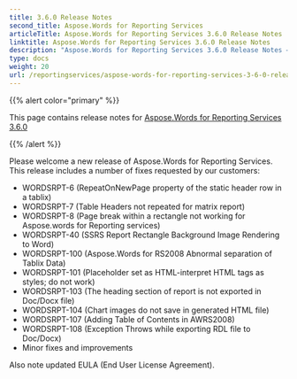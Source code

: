 ```yaml
---
title: 3.6.0 Release Notes
second_title: Aspose.Words for Reporting Services
articleTitle: Aspose.Words for Reporting Services 3.6.0 Release Notes
linktitle: Aspose.Words for Reporting Services 3.6.0 Release Notes
description: "Aspose.Words for Reporting Services 3.6.0 Release Notes – the latest updates and fixes."
type: docs
weight: 20
url: /reportingservices/aspose-words-for-reporting-services-3-6-0-release-notes/
---
```


{{% alert color="primary" %}}

This page contains release notes for [Aspose.Words for Reporting Services 3.6.0](https://releases.aspose.com/words/reportingservices/new-releases/aspose.words-for-reporting-services-3.6.0/)

{{% /alert %}}

Please welcome a new release of Aspose.Words for 
Reporting Services. This release includes a number of fixes requested by our 
customers: 

- WORDSRPT-6
  (RepeatOnNewPage property of the static header row in a 
  tablix) 
- WORDSRPT-7
  (Table Headers not repeated for matrix 
  report) 
- WORDSRPT-8
  (Page break within a rectangle not working for Aspose.words for Reporting 
  services) 
- WORDSRPT-40
  (SSRS Report Rectangle Background Image Rendering to 
  Word) 
- WORDSRPT-100
  (Aspose.Words for RS2008 Abnormal separation of Tablix 
  Data) 
- WORDSRPT-101
  (Placeholder set as HTML-interpret HTML tags as styles; do not 
  work) 
- WORDSRPT-103
  (The heading section of report is not exported in Doc/Docx 
  file) 
- WORDSRPT-104
  (Chart images do not save in generated HTML file) 
- WORDSRPT-107
  (Adding Table of Contents in 
  AWRS2008) 
- WORDSRPT-108
  (Exception Throws while exporting RDL file to 
  Doc/Docx) 
- Minor fixes
  and improvements 

Also note updated EULA (End User License 
Agreement). 
